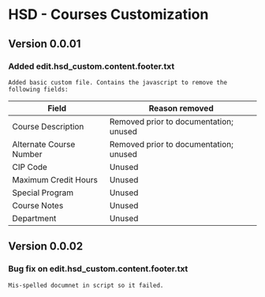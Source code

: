# HSD - Courses Customization

## Version 0.0.01  
### Added edit.hsd_custom.content.footer.txt
    Added basic custom file. Contains the javascript to remove the following fields:
<table>
    <thead>
        <tr>
            <th>Field</th>
            <th>Reason removed</th>
        </tr>
    </thead>
    <tbody>
        <tr>
            <td>
                Course Description
            </td>
            <td>
                Removed prior to documentation; unused
            </td>
        </tr>
        <tr>
            <td>
                Alternate Course Number
            </td>
            <td>
                Removed prior to documentation; unused
            </td>
        </tr>
        <tr>
            <td>
                CIP Code
            </td>
            <td>
                Unused
            </td>
        </tr>
        <tr>
            <td>
                Maximum Credit Hours
            </td>
            <td>
                Unused
            </td>
        </tr>
        <tr>
            <td>
                Special Program
            </td>
            <td>
                Unused
            </td>
        </tr>
        <tr>
            <td>
                Course Notes
            </td>
            <td>
                Unused
            </td>
        </tr>
        <tr>
            <td>
                Department
            </td>
            <td>
                Unused
            </td>
        </tr>
    </tbody>
</table>

## Version 0.0.02
### Bug fix on edit.hsd_custom.content.footer.txt
    Mis-spelled documnet in script so it failed. 